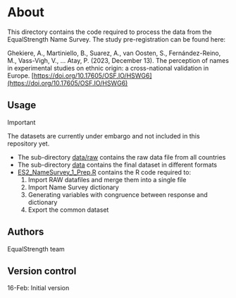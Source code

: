 # About
This directory contains the code required to process the data from the 
EqualStrength Name Survey.  The study pre-registration can be found here: 

Ghekiere, A., Martiniello, B., Suarez, A., van Oosten, S., Fernández-Reino, M., Vass-Vigh, V., … Atay, P. (2023, December 13). The perception of names in experimental studies on ethnic origin: a cross-national validation in Europe. [https://doi.org/10.17605/OSF.IO/HSWG6](https://doi.org/10.17605/OSF.IO/HSWG6)

## Usage

> [!IMPORTANT]  
> The datasets are currently under embargo and not included in this repository yet.

- The sub-directory [data/raw](data/raw) contains the raw data file from all countries
- The sub-directory [data](data) contains the final dataset in different formats
- [ES2_NameSurvey_1_Prep.R](ES2_NameSurvey_1_Prep.R) contains the R code
required to:
    1) Import RAW datafiles and merge them into a single file
    2) Import Name Survey dictionary
    3) Generating variables with congruence between response and dictionary
    4) Export the common dataset

## Authors
EqualStrength team

## Version control
16-Feb: Initial version


